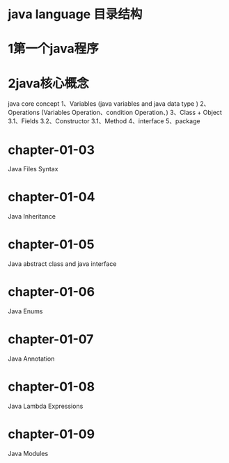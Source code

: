 # java language 目录结构

# 1第一个java程序

# 2java核心概念
java core concept
		1、Variables (java variables and java data type )
		2、Operations (Variables Operation、condition Operation、)
		3、Class + Object
		  3.1、Fields
		  3.2、Constructor
		  3.1、Method
		4、interface
		5、package


# chapter-01-03
Java Files Syntax

# chapter-01-04
Java Inheritance

# chapter-01-05
Java abstract class and java interface

# chapter-01-06
Java Enums

# chapter-01-07
Java Annotation

# chapter-01-08
Java Lambda Expressions

# chapter-01-09
Java Modules
